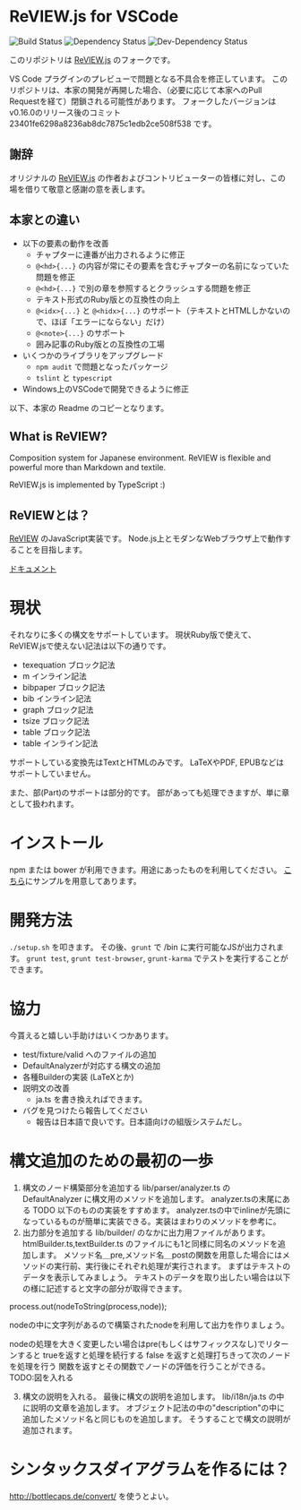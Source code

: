 # ReVIEW.js for VSCode

![Build Status](https://github.com/yfakariya/review.js-vscode/workflows/build/badge.svg) ![Dependency Status](https://david-dm.org/yfakariya/review.js-vscode.svg) ![Dev-Dependency Status](https://david-dm.org/yfakariya/review.js-vscode.svg#info=devDependencies)

このリポジトリは [ReVIEW.js](https://github.com/vvakame/review.js) のフォークです。

VS Code プラグインのプレビューで問題となる不具合を修正しています。
このリポジトリは、本家の開発が再開した場合、（必要に応じて本家へのPull Requestを経て）閉鎖される可能性があります。
フォークしたバージョンはv0.16.0のリリース後のコミット 23401fe6298a8236ab8dc7875c1edb2ce508f538 です。

## 謝辞

オリジナルの [ReVIEW.js](https://github.com/vvakame/review.js) の作者およびコントリビューターの皆様に対し、この場を借りて敬意と感謝の意を表します。

## 本家との違い

* 以下の要素の動作を改善
  * チャプターに連番が出力されるように修正
  * `@<hd>{...}` の内容が常にその要素を含むチャプターの名前になっていた問題を修正
  * `@<hd>{...}` で別の章を参照するとクラッシュする問題を修正
  * テキスト形式のRuby版との互換性の向上
  * `@<idx>{...}` と `@<hidx>{...}` のサポート（テキストとHTMLしかないので、ほぼ「エラーにならない」だけ）
  * `@<note>{...}` のサポート
  * 囲み記事のRuby版との互換性の工場
* いくつかのライブラリをアップグレード
  * `npm audit` で問題となったパッケージ
  * `tslint` と `typescript`
* Windows上のVSCodeで開発できるように修正

以下、本家の Readme のコピーとなります。

## What is ReVIEW?

Composition system for Japanese environment.
ReVIEW is flexible and powerful more than Markdown and textile.

ReVIEW.js is implemented by TypeScript :)

## ReVIEWとは？

[ReVIEW](https://github.com/kmuto/review) のJavaScript実装です。
Node.js上とモダンなWebブラウザ上で動作することを目指します。

[ドキュメント](https://yfakariya.github.io/review.js/docs/)

# 現状

それなりに多くの構文をサポートしています。
現状Ruby版で使えて、ReVIEW.jsで使えない記法は以下の通りです。

* texequation ブロック記法
* m インライン記法
* bibpaper ブロック記法
* bib インライン記法
* graph ブロック記法
* tsize ブロック記法
* table ブロック記法
* table インライン記法

サポートしている変換先はTextとHTMLのみです。
LaTeXやPDF, EPUBなどはサポートしていません。

また、部(Part)のサポートは部分的です。
部があっても処理できますが、単に章として扱われます。

# インストール

npm または bower が利用できます。用途にあったものを利用してください。
[こちら](https://github.com/vvakame/review.js/tree/master/example)にサンプルを用意してあります。

# 開発方法

`./setup.sh` を叩きます。
その後、`grunt` で /bin に実行可能なJSが出力されます。
`grunt test`, `grunt test-browser`, `grunt-karma` でテストを実行することができます。

# 協力

今貰えると嬉しい手助けはいくつかあります。

* test/fixture/valid へのファイルの追加
* DefaultAnalyzerが対応する構文の追加
* 各種Builderの実装 (LaTeXとか)
* 説明文の改善
  * ja.ts を書き換えればできます。
* バグを見つけたら報告してください
  * 報告は日本語で良いです。日本語向けの組版システムだし。

# 構文追加のための最初の一歩

 1. 構文のノード構築部分を追加する
lib/parser/analyzer.ts の DefaultAnalyzer に構文用のメソッドを追加します。
analyzer.tsの末尾にある TODO 以下のものの実装をすすめます。
analyzer.tsの中でinlineが先頭になっているものが簡単に実装できる。実装はまわりのメソッドを参考に。
 2. 出力部分を追加する
lib/builder/ のなかに出力用ファイルがあります。
htmlBuilder.ts,textBuilder.ts のファイルにも1と同様に同名のメソッドを追加します。
メソッド名＿pre,メソッド名＿postの関数を用意した場合にはメソッドの実行前、実行後にそれぞれ処理が実行されます。
まずはテキストのデータを表示してみましょう。
テキストのデータを取り出したい場合は以下の様に記述すると文字の部分が取得できます。

process.out(nodeToString(process,node));

nodeの中に文字列があるので構築されたnodeを利用して出力を作りましょう。

nodeの処理を大きく変更したい場合はpre(もしくはサフィックスなし)でリターンすると
trueを返すと処理を続行する
false を返すと処理打ちきって次のノードを処理を行う
関数を返すとその関数でノードの評価を行うことができる。
TODO:図を入れる

 3. 構文の説明を入れる。
最後に構文の説明を追加します。
lib/i18n/ja.ts の中に説明の文章を追加します。
オブジェクト記法の中の"description"の中に追加したメソッド名と同じものを追加します。
そうすることで構文の説明が追加されます。

# シンタックスダイアグラムを作るには？

http://bottlecaps.de/convert/ を使うとよい。
